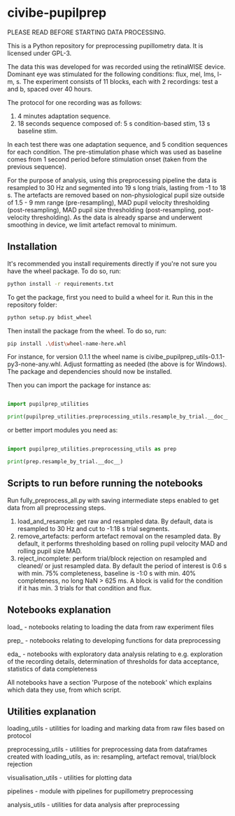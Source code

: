 # civibe-pupilprep

PLEASE READ BEFORE STARTING DATA PROCESSING.

This is a Python repository for preprocessing pupillometry data. It is licensed under GPL-3.

The data this was developed for was recorded using the retinaWISE device. Dominant eye was stimulated for the following conditions: flux, mel, lms, l-m, s. The experiment consists of 11 blocks, each with 2 recordings: test a and b, spaced over 40 hours.

The protocol for one recording was as follows:
1. 4 minutes adaptation sequence.
2. 18 seconds sequence composed of: 5 s condition-based stim, 13 s baseline stim.

In each test there was one adaptation sequence, and 5 condition sequences for each condition. The pre-stimulation phase which was used as baseline comes from 1 second period before stimulation onset (taken from the previous sequence).

For the purpose of analysis, using this preprocessing pipeline the data is resampled to 30 Hz and segmented into 19 s long trials, lasting from -1 to 18 s. The artefacts are removed based on non-physiological pupil size outside of 1.5 - 9 mm range (pre-resampling), MAD pupil velocity thresholding (post-resampling), MAD pupil size thresholding (post-resampling, post-velocity thresholding). As the data is already sparse and underwent smoothing in device, we limit artefact removal to minimum.

## Installation

It's recommended you install requirements directly if you're not sure you have the wheel package. To do so, run:

```bash
python install -r requirements.txt
```

To get the package, first you need to build a wheel for it. Run this in the repository folder:

```bash
python setup.py bdist_wheel
```
Then install the package from the wheel. To do so, run:

```bash
pip install .\dist\wheel-name-here.whl
```
For instance, for version 0.1.1 the wheel name is civibe_pupilprep_utils-0.1.1-py3-none-any.whl. Adjust formatting as needed (the above is for Windows). The package and dependencies should now be installed.

Then you can import the package for instance as:

```python

import pupilprep_utilities

print(pupilprep_utilities.preprocessing_utils.resample_by_trial.__doc__)
```

or better import modules you need as:

```python

import pupilprep_utilities.preprocessing_utils as prep

print(prep.resample_by_trial.__doc__)
```

## Scripts to run before running the notebooks

Run fully_preprocess_all.py with saving intermediate steps enabled to get data from all preprocessing steps.
1. load_and_resample: get raw and resampled data. By default, data is resampled to 30 Hz and cut to -1:18 s trial segments.
2. remove_artefacts: perform artefact removal on the resampled data. By default, it performs thresholding based on rolling pupil velocity MAD and rolling pupil size MAD.
3. reject_incomplete: perform trial/block rejection on resampled and cleaned/ or just resampled data. By default the period of interest is 0:6 s with min. 75% completeness, baseline is -1:0 s with min. 40% completeness, no long NaN > 625 ms. A block is valid for the condition if it has min. 3 trials for that condition and flux. 

## Notebooks explanation

load_ - notebooks relating to loading the data from raw experiment files

prep_ - notebooks relating to developing functions for data preprocessing

eda_ - notebooks with exploratory data analysis relating to e.g. exploration of the recording details, determination of thresholds for data acceptance, statistics of data completeness

All notebooks have a section 'Purpose of the notebook' which explains which data they use, from which script.

## Utilities explanation

loading_utils - utilities for loading and marking data from raw files based on protocol

preprocessing_utils - utilities for preprocessing data from dataframes created with loading_utils, as in: resampling, artefact removal, trial/block rejection

visualisation_utils - utilities for plotting data

pipelines - module with pipelines for pupillometry preprocessing

analysis_utils - utilities for data analysis after preprocessing

